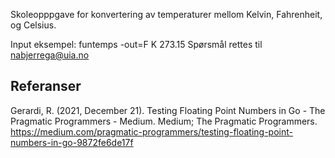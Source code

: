Skoleopppgave for konvertering av temperaturer mellom Kelvin, Fahrenheit, og Celsius.

Input eksempel: funtemps -out=F K 273.15
Spørsmål rettes til nabjerrega@uia.no


## Referanser 
Gerardi, R. (2021, December 21). Testing Floating Point Numbers in Go - The Pragmatic Programmers - Medium. Medium; The Pragmatic Programmers. https://medium.com/pragmatic-programmers/testing-floating-point-numbers-in-go-9872fe6de17f

